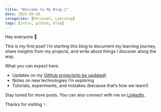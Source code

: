 ```yaml
---
title: "Welcome to My Blog 🚀"
date: 2025-09-30
categories: [Personal, Learning]
tags: [intro, github, blog]
---
```


Hey everyone 👋  

This is my first post! I’m starting this blog to document my learning journey, share insights from my projects, and write about things I discover along the way.  

What you can expect here:  
- Updates on my [GitHub projects(to be updated)](https://github.com/to-be-updated)  
- Notes on new technologies I’m exploring  
- Tutorials, experiments, and mistakes (because that’s how we learn!)  

Stay tuned for more posts. You can also connect with me on [LinkedIn](https://www.linkedin.com/in/amans82/).  

Thanks for visiting ✨
